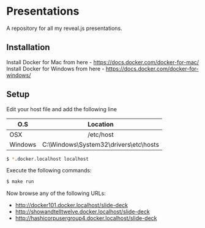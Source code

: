 # Presentations

A repository for all my reveal.js presentations.

## Installation

Install Docker for Mac from here - https://docs.docker.com/docker-for-mac/
Install Docker for Windows from here - https://docs.docker.com/docker-for-windows/

## Setup

Edit your host file and add the following line

| O.S           | Location                                  |
| ------------- |:-----------------------------------------:|
| OSX           | /etc/host                                 |
| Windows       | C:\Windows\System32\drivers\etc\hosts     |

```bash
$ *.docker.localhost localhost
```

Execute the following commands:

```bash
$ make run
```

Now browse any of the following URLs:

* http://docker101.docker.localhost/slide-deck
* http://showandtelltwelve.docker.localhost/slide-deck
* http://hashicorpusergroup4.docker.localhost/slide-deck